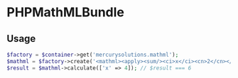 # PHPMathMLBundle

## Usage

```php
$factory = $container->get('mercurysolutions.mathml');
$mathml = $factory->create('<mathml><apply><sum/><ci>x</ci><cn>2</cn></apply></mathml>');
$result = $mathml->calculate(['x' => 4]); // $result === 6
```